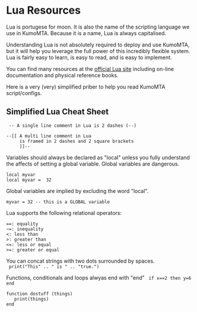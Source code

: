 # Lua Resources

Lua is portugese for moon.  It is also the name of the scripting language we use in KumoMTA.  Because it is a name, Lua is always capitalised.

Understanding Lua is not absolutely required to deploy and use KumoMTA, but it will help you leverage the full power of this incredibly flexible system. Lua is fairly easy to learn, is easy to read, and is easy to implement.

You can find many resources at the [official Lua site](https://www.lua.org/home.html) including on-line documentation and physical reference books.

Here is a very (very) simplified priber to help you read KumoMTA script/configs.

## Simplified Lua Cheat Sheet
```
 -- A single line comment in Lua is 2 dashes (--)
 
--[[ A multi line comment in Lua 
     is framed in 2 dashes and 2 square brackets
     ]]--
```

Variables should always be declared as "local" unless you fully understand the affects of setting a global variable.  Global variables are dangerous.
```
local myvar
local myvar =  32
```

Global variables are implied by excluding the word "local".
``` 
myvar = 32 -- this is a GLOBAL variable
```

Lua supports the following relational operators:
```
==: equality
~=: inequality
<: less than
>: greater than
<=: less or equal
>=: greater or equal
```

You can concat strings with two dots surrounded by spaces.  
``` print("This" .. " is " .. "true.")```

Functions, conditionals and loops alwyas end with "end"
``` if x==2 then y=6 end```
```
function dostuff (things)
   print(things)
end
```


